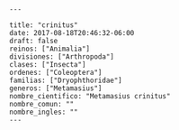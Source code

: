 
      ---

      title: "crinitus"
      date: 2017-08-18T20:46:32-06:00
      draft: false
      reinos: ["Animalia"]
      divisiones: ["Arthropoda"]
      clases: ["Insecta"]
      ordenes: ["Coleoptera"]
      familias: ["Dryophthoridae"]
      generos: ["Metamasius"]
      nombre_cientifico: "Metamasius crinitus"
      nombre_comun: ""
      nombre_ingles: ""
      ---

      